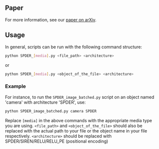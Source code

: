 ## Paper

For more information, see our [paper on arXiv](https://arxiv.org/abs/2306.15242).

## Usage

In general, scripts can be run with the following command structure:

```bash
python SPDER_[media].py <file_path> <architecture>
```
or
```bash
python SPDER_[media].py <object_of_the_file> <architecture>
```

### Example

For instance, to run the `SPDER_image_batched.py` script on an object named 'camera' with architecture 'SPDER', use:

```bash
python SPDER_image_batched.py camera SPDER
```

Replace `[media]` in the above commands with the appropriate media type you are using. `<file_path>` and `<object_of_the_file>` should also be replaced with the actual path to your file or the object name in your file respectively. `<architecture>` should be replaced with SPDER/SIREN/RELU/RELU_PE (positional encoding)
